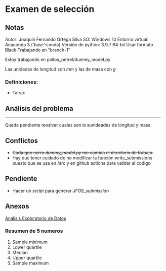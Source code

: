 # Examen de selección

## Notas
Autor: Joaquín Fernando Ortega Silva
SO: Windows 10
Entorno virtual: Anaconda 3 ('base':conda)
Versión de python: 3.9.7 64-bit
Usar formato Black
Trabajando en "branch-1"

Estoy trabajando en pollos_petrel/dummy_model.py

Las unidades de longitud son *mm* y las de masa con *g*

### Definiciones:
- Tarso: 


## Análisis del problema
___
Queda pendiente reoslver cuales son la sunideades de longitud y masa.

## Conflictos
- ~~Cada que corro *dummy_model.py* me cambia el directorio de trabajo.~~
- Hay que tener cuidado de no modificar la función write_submissions puesto que se usa en /src y en github actions para validar el codigo
## Pendiente
- Hacer un *script* para generar *JFOS_submission*
## Anexos

[Análisis Exploratorio de Datos](https://islas.dev/2018/06/28/analisis-exploratorio)

### Resumen de 5 numeros
1. Sample minimum
2. Lower quartile 
3. Median
4. Upper quartile
5. Sample maximum






